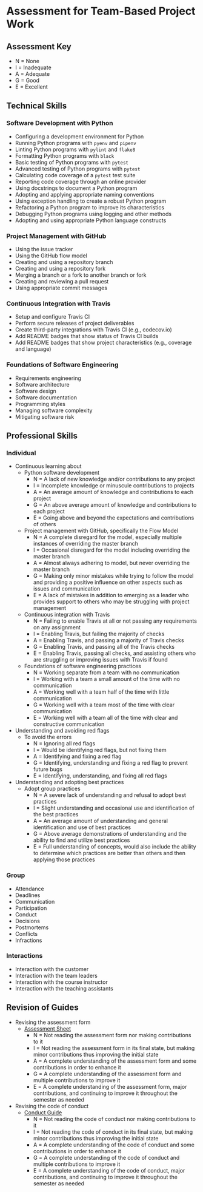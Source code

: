 # Assessment for Team-Based Project Work

## Assessment Key

* N = None
* I = Inadequate
* A = Adequate
* G = Good
* E = Excellent

## Technical Skills

### Software Development with Python

* Configuring a development environment for Python
* Running Python programs with `pyenv` and `pipenv`
* Linting Python programs with `pylint` and `flake8`
* Formatting Python programs with `black`
* Basic testing of Python programs with `pytest`
* Advanced testing of Python programs with `pytest`
* Calculating code coverage of a `pytest` test suite
* Reporting code coverage through an online provider
* Using docstrings to document a Python program
* Adopting and applying appropriate naming conventions
* Using exception handling to create a robust Python program
* Refactoring a Python program to improve its characteristics
* Debugging Python programs using logging and other methods
* Adopting and using appropriate Python language constructs

### Project Management with GitHub

* Using the issue tracker
* Using the GitHub flow model
* Creating and using a repository branch
* Creating and using a repository fork
* Merging a branch or a fork to another branch or fork
* Creating and reviewing a pull request
* Using appropriate commit messages

### Continuous Integration with Travis

* Setup and configure Travis CI
* Perform secure releases of project deliverables
* Create third-party integrations with Travis CI (e.g., codecov.io)
* Add README badges that show status of Travis CI builds
* Add README badges that show project characteristics (e.g., coverage and
 language)

### Foundations of Software Engineering

* Requirements engineering
* Software architecture
* Software design
* Software documentation
* Programming styles
* Managing software complexity
* Mitigating software risk

## Professional Skills

### Individual

* Continuous learning about
  * Python software development
    * N = A lack of new knowledge and/or contributions 
        to any project
    * I = Incomplete knowledge or minuscule contributions 
        to projects
    * A = An average amount of knowledge and contributions 
        to each project
    * G = An above average amount of knowledge and contributions 
        to each project
    * E = Going above and beyond the expectations and contributions 
        of others
  * Project management with GitHub, specifically the Flow Model
    * N = A complete disregard for the model, especially multiple 
        instances of overriding the master branch
    * I = Occasional disregard for the model including overriding 
        the master branch
    * A = Almost always adhering to model, but never overriding 
        the master branch
    * G = Making only minor mistakes while trying to follow the model 
        and providing a positive influence on other aspects such as issues 
        and communication
    * E = A lack of mistakes in addition to emerging as a leader who 
      provides support to others who may be struggling with project 
      management
  * Continuous integration with Travis
    * N = Failing to enable Travis at all or not passing any requirements 
      on any assignment
    * I = Enabling Travis, but failing the majority of checks
    * A = Enabling Travis, and passing a majority of Travis checks
    * G = Enabling Travis, and passing all of the Travis checks
    * E = Enabling Travis, passing all checks, and assisting others who are 
      struggling or improving issues with Travis if found
  * Foundations of software engineering practices
    * N = Working separate from a team with no communication
    * I = Working with a team a small amount of the time with no communication
    * A = Working well with a team half of the time with little communication
    * G = Working well with a team most of the time with clear communication
    * E = Working well with a team all of the time with clear and constructive 
      communication
* Understanding and avoiding red flags
  * To avoid the errors
    * N = Ignoring all red flags
    * I = Would be identifying red flags, but not fixing them
    * A = Identifying and fixing a red flag
    * G = Identifying, understanding and fixing a red flag to prevent future bugs
    * E = Identifying, understanding, and fixing all red flags
* Understanding and adopting best practices
  * Adopt group practices
    * N = A severe lack of understanding and refusal to adopt best practices
    * I = Slight understanding and occasional use and identification of the best 
        practices
    * A = An average amount of understanding and general identification and use of 
        best practices
    * G = Above average demonstrations of understanding and the ability to find and 
      utilize best practices
    * E = Full understanding of concepts, would also include the ability to determine 
      which practices are better than others and then applying those practices

### Group

* Attendance
* Deadlines
* Communication
* Participation
* Conduct
* Decisions
* Postmortems
* Conflicts
* Infractions

### Interactions

* Interaction with the customer
* Interaction with the team leaders
* Interaction with the course instructor
* Interaction with the teaching assistants

## Revision of Guides

* Revising the assessment form
  * [Assessment Sheet](https://github.com/Allegheny-Computer-Science-203-S2019/cs203-S2019-assessment)
    * N = Not reading the assessment form nor making contributions to it
    * I = Not reading the assessment form in its final state, but making minor 
      contributions thus improving the initial state
    * A = A complete understanding of the assessment form and some contributions 
      in order to enhance it
    * G = A complete understanding of the assessment form and multiple contributions 
      to improve it
    * E = A complete understanding of the assessment form, major contributions, and 
      continuing to improve it throughout the semester as needed
* Revising the code of conduct
  * [Conduct Guide](https://github.com/Allegheny-Computer-Science-203-S2019/cs203-S2019-conduct)
    * N = Not reading the code of conduct nor making contributions to it
    * I = Not reading the code of conduct in its final state, but making minor 
      contributions thus improving the initial state
    * A = A complete understanding of the code of conduct and some contributions 
      in order to enhance it
    * G = A complete understanding of the code of conduct and multiple 
      contributions to improve it
    * E = A complete understanding of the code of conduct, major contributions, 
      and continuing to improve it throughout the semester as needed
